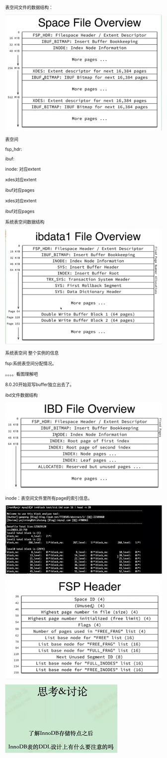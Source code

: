 表空间文件的数据结构：

![Space File Overview  FSP_HDR: Filespace Header / Extent Descri ptor  Kia  IBUF_BITMAP: Insert Buffer Bookkeeping  16  32 KiB  48  256  512  Mia  XDES:  IBUF  XDES:  IBUF  INODE: Index Node Information  More pages .  Extent descriptor for next 16,384 pages  BITMAP: IBUF Bitmap for next 16,384 pages  More pages .  Extent descriptor for next 16,384 pages  _BITMAP: IBUF Bitmap for next 16,384 pages  More pages . ](clip_image001.png)

表空间

fsp_hdr:

ibuf:

inode: 对应extent

xdes对应extent

ibuf对应pages

xdes对应extent

ibuf对应pages

 

 

系统表空间数据结构

![16  32  48  64  ibdatal File Overview  FSP_HDR: Fi Header / Extent Descriptor  KiB  IBUF_BITMAP: Insert Buffer Bookkeeping  INODE: Index Node Information  KiB  SYS: Insert Buffer Header  INDEX: Insert Buffer Root  TRX_SYS: Transaction System Header  SYS: rst Rollback Segment  SYS: Data Dictionary Header  Page 64  Double  Page 128  Double  Page 192  More pages  Write Buffer Block 1 (64 pages)  Write Buffer Block 2 (64 pages)  More pages . ](clip_image002.png)

 

系统表空间 整个实例的信息

fsp:系统表空间分配情况。

。。。。看图理解吧

8.0.20开始双写buffer独立出去了。

 

 

 

ibd文件数据结构

![16  32  48  64  KiB  KiB  KiB  KiB  IBD File Overview  _HDR: Filespace Header / Extent Descriptor  IBUF_BITMAP: Insert Buffer Bookkeepi ng  I ODE: Index Node Information  INDEX: Root page of fi rst index  INDEX: Root page of second index  INDEX: Node pages .  INDEX: Leaf pages .  ALLOCATED: Reserved but unused pages .  More pages . ](clip_image003.png)

inode：表空间文件里所有page的索引信息。 

 

 

 

 

 

![to use this bl«k ~ 、 ~ !  T031 : 12 四 ~  ~ , to 1b1 “ ki , ( 1 )  ~ 031 b10 ( 3 )  ~ , 1b10 i , 974 )  13 , : ](clip_image004.png)

 

 

![FSP Header  38  Space ID (4)  42  (Unused) (4)  46  Highest page number in file (size) (4)  50  Highest page number initialized (free limit) (4)  54  Flags (4)  58  Number of pages used in "FREE_FRAG" list (4)  62  List base node for "FREE" list (16)  78  List base node for "FREE_FRAG" list (16)  94  List base node for "FULL_FRAG" list (16)  110  Next Unused Segment ID (8)  118  List base node for "FULL_INODES" list (16)  134  List base node for "FREE_INODES" list (16)  150 ](clip_image005.png)

 

 

 

 

![ ](clip_image006.png)

 

 